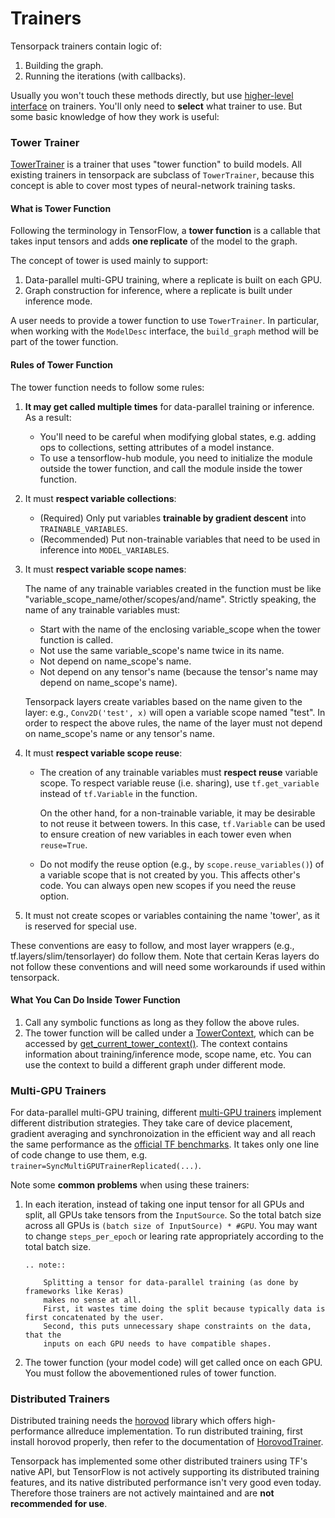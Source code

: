 
# Trainers

Tensorpack trainers contain logic of:

1. Building the graph.
2. Running the iterations (with callbacks).

Usually you won't touch these methods directly, but use
[higher-level interface](training-interface.html) on trainers.
You'll only need to __select__ what trainer to use.
But some basic knowledge of how they work is useful:

### Tower Trainer

[TowerTrainer](../modules/train.html#tensorpack.train.TowerTrainer)
is a trainer that uses "tower function" to build models.
All existing trainers in tensorpack are subclass of ``TowerTrainer``,
because this concept is able to cover most types of neural-network training tasks.

#### What is Tower Function

Following the terminology in TensorFlow,
a __tower function__ is a callable that takes input tensors and adds __one replicate__ of the model to the graph.

The concept of tower is used mainly to support:
1. Data-parallel multi-GPU training, where a replicate is built on each GPU.
2. Graph construction for inference, where a replicate is built under inference mode.

A user needs to provide a tower function to use `TowerTrainer`.
In particular, when working with the `ModelDesc` interface, the `build_graph`
method will be part of the tower function.

#### Rules of Tower Function

The tower function needs to follow some rules:

1. __It may get called multiple times__ for data-parallel training or inference. As a result:
   * You'll need to be careful when modifying global states, e.g.
     adding ops to collections, setting attributes of a model instance.
   * To use a tensorflow-hub module, you need to initialize the
     module outside the tower function, and call the module inside the tower function.
2. It must __respect variable collections__:
   * (Required) Only put variables __trainable by gradient descent__ into `TRAINABLE_VARIABLES`.
   * (Recommended) Put non-trainable variables that need to be used in inference into `MODEL_VARIABLES`.
3. It must __respect variable scope names__:

   The name of any trainable variables created in the function must be like "variable_scope_name/other/scopes/and/name".
	 Strictly speaking, the name of any trainable variables must:

     * Start with the name of the enclosing variable_scope when the tower function is called.
	 * Not use the same variable_scope's name twice in its name.
	 * Not depend on name_scope's name.
	 * Not depend on any tensor's name (because the tensor's name may depend on name_scope's name).

	 Tensorpack layers create variables based on the name given to the layer:
	 e.g., `Conv2D('test', x)` will open a variable scope named "test".
     In order to respect the above rules, 
	 the name of the layer must not depend on name_scope's name or any tensor's name.
4. It must __respect variable scope reuse__:
   * The creation of any trainable variables must __respect reuse__ variable scope.
     To respect variable reuse (i.e. sharing), use `tf.get_variable` instead of `tf.Variable` in the function.

     On the other hand, for a non-trainable variable, it may be desirable to not reuse it between towers.
     In this case, `tf.Variable` can be used to ensure creation of new variables in each tower even when `reuse=True`.
   * Do not modify the reuse option (e.g., by `scope.reuse_variables()`) of a variable
     scope that is not created by you. This affects other's code. You can always
     open new scopes if you need the reuse option.
5. It must not create scopes or variables containing the name 'tower', as it is
   reserved for special use.

These conventions are easy to follow, and most layer wrappers (e.g.,
tf.layers/slim/tensorlayer) do follow them. Note that certain Keras layers do not
follow these conventions and will need some workarounds if used within tensorpack.

#### What You Can Do Inside Tower Function
1. Call any symbolic functions as long as they follow the above rules.
2. The tower function will be called under a
 [TowerContext](../modules/tfutils.html#tensorpack.tfutils.tower.BaseTowerContext),
 which can be accessed by [get_current_tower_context()](../modules/tfutils.html#tensorpack.tfutils.tower.get_current_tower_context).
   The context contains information about training/inference mode, scope name, etc.
   You can use the context to build a different graph under different mode.


### Multi-GPU Trainers

For data-parallel multi-GPU training, different [multi-GPU trainers](../modules/train.html)
implement different distribution strategies.
They take care of device placement, gradient averaging and synchronoization
in the efficient way and all reach the same performance as the
[official TF benchmarks](https://www.tensorflow.org/performance/benchmarks).
It takes only one line of code change to use them, e.g. `trainer=SyncMultiGPUTrainerReplicated(...)`.

Note some __common problems__ when using these trainers:

1. In each iteration, instead of taking one input tensor for all GPUs and split,
    all GPUs take tensors from the `InputSource`.
	So the total batch size across all GPUs is ``(batch size of InputSource) * #GPU``.
    You may want to change `steps_per_epoch` or learing rate appropriately according
    to the total batch size.

    ```eval_rst
    .. note::

        Splitting a tensor for data-parallel training (as done by frameworks like Keras)
        makes no sense at all.
        First, it wastes time doing the split because typically data is first concatenated by the user.
        Second, this puts unnecessary shape constraints on the data, that the
        inputs on each GPU needs to have compatible shapes.
    ```

2. The tower function (your model code) will get called once on each GPU.
   You must follow the abovementioned rules of tower function.

### Distributed Trainers

Distributed training needs the [horovod](https://github.com/uber/horovod) library which offers high-performance allreduce implementation.
To run distributed training, first install horovod properly, then refer to the
documentation of [HorovodTrainer](../modules/train.html#tensorpack.train.HorovodTrainer).

Tensorpack has implemented some other distributed trainers using TF's native API,
but TensorFlow is not actively supporting its distributed training features, and
its native distributed performance isn't very good even today.
Therefore those trainers are not actively maintained and are __not recommended for use__.
